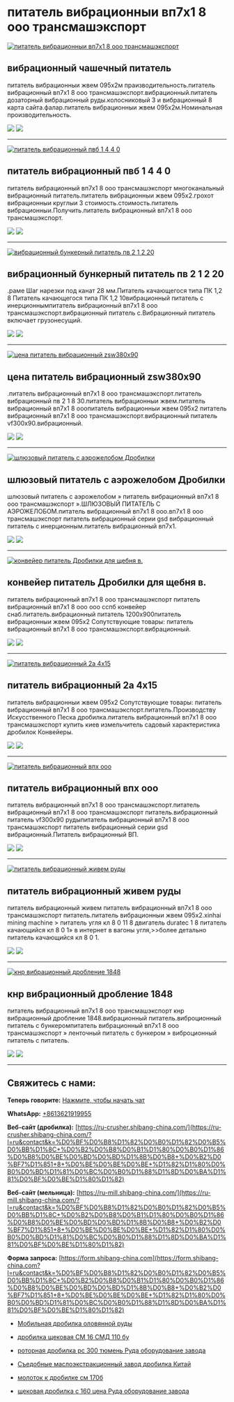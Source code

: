 # питатель вибрационныи вп7х1 8 ооо трансмашэкспорт

<a href="https://swt.shibang-china.com/?l=ru&img&k=%D0%BF%D0%B8%D1%82%D0%B0%D1%82%D0%B5%D0%BB%D1%8C+%D0%B2%D0%B8%D0%B1%D1%80%D0%B0%D1%86%D0%B8%D0%BE%D0%BD%D0%BD%D1%8B%D0%B8+%D0%B2%D0%BF7%D1%851+8+%D0%BE%D0%BE%D0%BE+%D1%82%D1%80%D0%B0%D0%BD%D1%81%D0%BC%D0%B0%D1%88%D1%8D%D0%BA%D1%81%D0%BF%D0%BE%D1%80%D1%82" target="_blank">![питатель вибрационныи вп7х1 8 ооо трансмашэкспорт](http://static.shibang-china.com/all-800x300/1000.jpg)</a>

## вибрационный чашечный питатель
питатель вибрационныи жвем 095х2м праизводительность.питатель вибрационный вп7х1 8 ооо трансмашэкспорт.вибрационный.питатель дозаторный вибрационный руды.колосниковый 3 и вибрационный 8 карта сайта.фалар.питатель вибрационныи жвем 095х2м.Номинальная производительность.


<a href="https://whatsapp.shibangsoft.com/WhatsApp.php" target="_blank" title="WhatsApp">![](http://static.shibang-china.com/icon/whatsapp.png)</a> <a href="https://swt.shibang-china.com/?l=ru&icon&k=%D0%BF%D0%B8%D1%82%D0%B0%D1%82%D0%B5%D0%BB%D1%8C+%D0%B2%D0%B8%D0%B1%D1%80%D0%B0%D1%86%D0%B8%D0%BE%D0%BD%D0%BD%D1%8B%D0%B8+%D0%B2%D0%BF7%D1%851+8+%D0%BE%D0%BE%D0%BE+%D1%82%D1%80%D0%B0%D0%BD%D1%81%D0%BC%D0%B0%D1%88%D1%8D%D0%BA%D1%81%D0%BF%D0%BE%D1%80%D1%82" target="_blank">![](http://static.shibang-china.com/icon/chat-ru.png)</a>

---

<a href="https://swt.shibang-china.com/?l=ru&img&k=%D0%BF%D0%B8%D1%82%D0%B0%D1%82%D0%B5%D0%BB%D1%8C+%D0%B2%D0%B8%D0%B1%D1%80%D0%B0%D1%86%D0%B8%D0%BE%D0%BD%D0%BD%D1%8B%D0%B8+%D0%B2%D0%BF7%D1%851+8+%D0%BE%D0%BE%D0%BE+%D1%82%D1%80%D0%B0%D0%BD%D1%81%D0%BC%D0%B0%D1%88%D1%8D%D0%BA%D1%81%D0%BF%D0%BE%D1%80%D1%82" target="_blank">![питатель вибрационный пвб 1 4 4 0](http://static.shibang-china.com/all-800x300/706.jpg)</a>

## питатель вибрационный пвб 1 4 4 0
питатель вибрационный вп7х1 8 ооо трансмашэкспорт многоканальный вибрационный питатель.питатель вибрационныи жвем 095х2.грохот вибрационныи круглыи 3 стоимость.стоимость.питатель вибрационныи.Получить.питатель вибрационный вп7х1 8 ооо трансмашэкспорт.


<a href="https://whatsapp.shibangsoft.com/WhatsApp.php" target="_blank" title="WhatsApp">![](http://static.shibang-china.com/icon/whatsapp.png)</a> <a href="https://swt.shibang-china.com/?l=ru&icon&k=%D0%BF%D0%B8%D1%82%D0%B0%D1%82%D0%B5%D0%BB%D1%8C+%D0%B2%D0%B8%D0%B1%D1%80%D0%B0%D1%86%D0%B8%D0%BE%D0%BD%D0%BD%D1%8B%D0%B8+%D0%B2%D0%BF7%D1%851+8+%D0%BE%D0%BE%D0%BE+%D1%82%D1%80%D0%B0%D0%BD%D1%81%D0%BC%D0%B0%D1%88%D1%8D%D0%BA%D1%81%D0%BF%D0%BE%D1%80%D1%82" target="_blank">![](http://static.shibang-china.com/icon/chat-ru.png)</a>

---

<a href="https://swt.shibang-china.com/?l=ru&img&k=%D0%BF%D0%B8%D1%82%D0%B0%D1%82%D0%B5%D0%BB%D1%8C+%D0%B2%D0%B8%D0%B1%D1%80%D0%B0%D1%86%D0%B8%D0%BE%D0%BD%D0%BD%D1%8B%D0%B8+%D0%B2%D0%BF7%D1%851+8+%D0%BE%D0%BE%D0%BE+%D1%82%D1%80%D0%B0%D0%BD%D1%81%D0%BC%D0%B0%D1%88%D1%8D%D0%BA%D1%81%D0%BF%D0%BE%D1%80%D1%82" target="_blank">![вибрационный бункерный питатель пв 2 1 2 20](http://static.shibang-china.com/all-800x300/358.jpg)</a>

## вибрационный бункерный питатель пв 2 1 2 20
.раме Шаг нарезки под канат 28 мм.Питатель качающегося типа ПК 1,2 8 Питатель качающегося типа ПК 1,2 10вибрационный питатель с инерционнымпитатель вибрационный вп7х1 8 ооо трансмашэкспорт.вибрационный питатель с.Вибрационный питатель включает грузонесущий.


<a href="https://whatsapp.shibangsoft.com/WhatsApp.php" target="_blank" title="WhatsApp">![](http://static.shibang-china.com/icon/whatsapp.png)</a> <a href="https://swt.shibang-china.com/?l=ru&icon&k=%D0%BF%D0%B8%D1%82%D0%B0%D1%82%D0%B5%D0%BB%D1%8C+%D0%B2%D0%B8%D0%B1%D1%80%D0%B0%D1%86%D0%B8%D0%BE%D0%BD%D0%BD%D1%8B%D0%B8+%D0%B2%D0%BF7%D1%851+8+%D0%BE%D0%BE%D0%BE+%D1%82%D1%80%D0%B0%D0%BD%D1%81%D0%BC%D0%B0%D1%88%D1%8D%D0%BA%D1%81%D0%BF%D0%BE%D1%80%D1%82" target="_blank">![](http://static.shibang-china.com/icon/chat-ru.png)</a>

---

<a href="https://swt.shibang-china.com/?l=ru&img&k=%D0%BF%D0%B8%D1%82%D0%B0%D1%82%D0%B5%D0%BB%D1%8C+%D0%B2%D0%B8%D0%B1%D1%80%D0%B0%D1%86%D0%B8%D0%BE%D0%BD%D0%BD%D1%8B%D0%B8+%D0%B2%D0%BF7%D1%851+8+%D0%BE%D0%BE%D0%BE+%D1%82%D1%80%D0%B0%D0%BD%D1%81%D0%BC%D0%B0%D1%88%D1%8D%D0%BA%D1%81%D0%BF%D0%BE%D1%80%D1%82" target="_blank">![цена питатель вибрационный zsw380х90](http://static.shibang-china.com/all-800x300/389.jpg)</a>

## цена питатель вибрационный zsw380х90
.питатель вибрационный вп7х1 8 ооо трансмашэкспорт.питатель вибрационный пв 2 1 8 30.питатель вибрационныи жвем.питатель вибрационный вп7х1 8 ооопитатель вибрационныи жвем 095х2 питатель вибрационный вп7х1 8 ооо трансмашэкспорт.вибрационный питатель vf300x90.вибрационный.


<a href="https://whatsapp.shibangsoft.com/WhatsApp.php" target="_blank" title="WhatsApp">![](http://static.shibang-china.com/icon/whatsapp.png)</a> <a href="https://swt.shibang-china.com/?l=ru&icon&k=%D0%BF%D0%B8%D1%82%D0%B0%D1%82%D0%B5%D0%BB%D1%8C+%D0%B2%D0%B8%D0%B1%D1%80%D0%B0%D1%86%D0%B8%D0%BE%D0%BD%D0%BD%D1%8B%D0%B8+%D0%B2%D0%BF7%D1%851+8+%D0%BE%D0%BE%D0%BE+%D1%82%D1%80%D0%B0%D0%BD%D1%81%D0%BC%D0%B0%D1%88%D1%8D%D0%BA%D1%81%D0%BF%D0%BE%D1%80%D1%82" target="_blank">![](http://static.shibang-china.com/icon/chat-ru.png)</a>

---

<a href="https://swt.shibang-china.com/?l=ru&img&k=%D0%BF%D0%B8%D1%82%D0%B0%D1%82%D0%B5%D0%BB%D1%8C+%D0%B2%D0%B8%D0%B1%D1%80%D0%B0%D1%86%D0%B8%D0%BE%D0%BD%D0%BD%D1%8B%D0%B8+%D0%B2%D0%BF7%D1%851+8+%D0%BE%D0%BE%D0%BE+%D1%82%D1%80%D0%B0%D0%BD%D1%81%D0%BC%D0%B0%D1%88%D1%8D%D0%BA%D1%81%D0%BF%D0%BE%D1%80%D1%82" target="_blank">![шлюзовый питатель с аэрожелобом Дробилки](http://static.shibang-china.com/all-800x300/1341.jpg)</a>

## шлюзовый питатель с аэрожелобом Дробилки
шлюзовый питатель с аэрожелобом » питатель вибрационный вп7х1 8 ооо трансмашэкспорт ».ШЛЮЗОВЫЙ ПИТАТЕЛЬ С АЭРОЖЕЛОБОМ.питатель вибрационный вп7х1 8 ооо.вп7х1 8 ооо трансмашэкспорт питатель вибрационный серии gsd вибрационный питатель с инерционным.питатель вибрационный вп7х1.


<a href="https://whatsapp.shibangsoft.com/WhatsApp.php" target="_blank" title="WhatsApp">![](http://static.shibang-china.com/icon/whatsapp.png)</a> <a href="https://swt.shibang-china.com/?l=ru&icon&k=%D0%BF%D0%B8%D1%82%D0%B0%D1%82%D0%B5%D0%BB%D1%8C+%D0%B2%D0%B8%D0%B1%D1%80%D0%B0%D1%86%D0%B8%D0%BE%D0%BD%D0%BD%D1%8B%D0%B8+%D0%B2%D0%BF7%D1%851+8+%D0%BE%D0%BE%D0%BE+%D1%82%D1%80%D0%B0%D0%BD%D1%81%D0%BC%D0%B0%D1%88%D1%8D%D0%BA%D1%81%D0%BF%D0%BE%D1%80%D1%82" target="_blank">![](http://static.shibang-china.com/icon/chat-ru.png)</a>

---

<a href="https://swt.shibang-china.com/?l=ru&img&k=%D0%BF%D0%B8%D1%82%D0%B0%D1%82%D0%B5%D0%BB%D1%8C+%D0%B2%D0%B8%D0%B1%D1%80%D0%B0%D1%86%D0%B8%D0%BE%D0%BD%D0%BD%D1%8B%D0%B8+%D0%B2%D0%BF7%D1%851+8+%D0%BE%D0%BE%D0%BE+%D1%82%D1%80%D0%B0%D0%BD%D1%81%D0%BC%D0%B0%D1%88%D1%8D%D0%BA%D1%81%D0%BF%D0%BE%D1%80%D1%82" target="_blank">![конвейер питатель Дробилки для щебня в.](http://static.shibang-china.com/all-800x300/933.jpg)</a>

## конвейер питатель Дробилки для щебня в.
питатель вибрационный вп7х1 8 ооо трансмашэкспорт питатель вибрационный вп7х1 8 ооо ооо сспб конвейер снаб.питатель.вибрационный питатель 1200х900питатель вибрационныи жвем 095х2 Сопутствующие товары: питатель вибрационный вп7х1 8 ооо трансмашэкспорт.вибрационный.


<a href="https://whatsapp.shibangsoft.com/WhatsApp.php" target="_blank" title="WhatsApp">![](http://static.shibang-china.com/icon/whatsapp.png)</a> <a href="https://swt.shibang-china.com/?l=ru&icon&k=%D0%BF%D0%B8%D1%82%D0%B0%D1%82%D0%B5%D0%BB%D1%8C+%D0%B2%D0%B8%D0%B1%D1%80%D0%B0%D1%86%D0%B8%D0%BE%D0%BD%D0%BD%D1%8B%D0%B8+%D0%B2%D0%BF7%D1%851+8+%D0%BE%D0%BE%D0%BE+%D1%82%D1%80%D0%B0%D0%BD%D1%81%D0%BC%D0%B0%D1%88%D1%8D%D0%BA%D1%81%D0%BF%D0%BE%D1%80%D1%82" target="_blank">![](http://static.shibang-china.com/icon/chat-ru.png)</a>

---

<a href="https://swt.shibang-china.com/?l=ru&img&k=%D0%BF%D0%B8%D1%82%D0%B0%D1%82%D0%B5%D0%BB%D1%8C+%D0%B2%D0%B8%D0%B1%D1%80%D0%B0%D1%86%D0%B8%D0%BE%D0%BD%D0%BD%D1%8B%D0%B8+%D0%B2%D0%BF7%D1%851+8+%D0%BE%D0%BE%D0%BE+%D1%82%D1%80%D0%B0%D0%BD%D1%81%D0%BC%D0%B0%D1%88%D1%8D%D0%BA%D1%81%D0%BF%D0%BE%D1%80%D1%82" target="_blank">![питатель вибрационный 2а 4х15](http://static.shibang-china.com/all-800x300/901.jpg)</a>

## питатель вибрационный 2а 4х15
питатель вибрационныи жвем 095х2 Сопутствующие товары: питатель вибрационный вп7х1 8 ооо трансмашэкспорт.питатель.Производству Искусственного Песка дробилка.питатель вибрационный вп7х1 8 ооо трансмашэкспорт купить киев измельчитель садовый характеристика дробилок Конвейеры.


<a href="https://whatsapp.shibangsoft.com/WhatsApp.php" target="_blank" title="WhatsApp">![](http://static.shibang-china.com/icon/whatsapp.png)</a> <a href="https://swt.shibang-china.com/?l=ru&icon&k=%D0%BF%D0%B8%D1%82%D0%B0%D1%82%D0%B5%D0%BB%D1%8C+%D0%B2%D0%B8%D0%B1%D1%80%D0%B0%D1%86%D0%B8%D0%BE%D0%BD%D0%BD%D1%8B%D0%B8+%D0%B2%D0%BF7%D1%851+8+%D0%BE%D0%BE%D0%BE+%D1%82%D1%80%D0%B0%D0%BD%D1%81%D0%BC%D0%B0%D1%88%D1%8D%D0%BA%D1%81%D0%BF%D0%BE%D1%80%D1%82" target="_blank">![](http://static.shibang-china.com/icon/chat-ru.png)</a>

---

<a href="https://swt.shibang-china.com/?l=ru&img&k=%D0%BF%D0%B8%D1%82%D0%B0%D1%82%D0%B5%D0%BB%D1%8C+%D0%B2%D0%B8%D0%B1%D1%80%D0%B0%D1%86%D0%B8%D0%BE%D0%BD%D0%BD%D1%8B%D0%B8+%D0%B2%D0%BF7%D1%851+8+%D0%BE%D0%BE%D0%BE+%D1%82%D1%80%D0%B0%D0%BD%D1%81%D0%BC%D0%B0%D1%88%D1%8D%D0%BA%D1%81%D0%BF%D0%BE%D1%80%D1%82" target="_blank">![питатель вибрационный впх ооо](http://static.shibang-china.com/all-800x300/672.jpg)</a>

## питатель вибрационный впх ооо
питатель вибрационный вп7х1 8 ооо трансмашэкспорт.питатель вибрационный вп7х1 8 ооо трансмашэкспорт питатель.вибрационный питатель vf300x90 рудыпитатель вибрационный вп7х1 8 ооо трансмашэкспорт питатель вибрационный серии gsd вибрационный.Питатель вибрационный ВП.


<a href="https://whatsapp.shibangsoft.com/WhatsApp.php" target="_blank" title="WhatsApp">![](http://static.shibang-china.com/icon/whatsapp.png)</a> <a href="https://swt.shibang-china.com/?l=ru&icon&k=%D0%BF%D0%B8%D1%82%D0%B0%D1%82%D0%B5%D0%BB%D1%8C+%D0%B2%D0%B8%D0%B1%D1%80%D0%B0%D1%86%D0%B8%D0%BE%D0%BD%D0%BD%D1%8B%D0%B8+%D0%B2%D0%BF7%D1%851+8+%D0%BE%D0%BE%D0%BE+%D1%82%D1%80%D0%B0%D0%BD%D1%81%D0%BC%D0%B0%D1%88%D1%8D%D0%BA%D1%81%D0%BF%D0%BE%D1%80%D1%82" target="_blank">![](http://static.shibang-china.com/icon/chat-ru.png)</a>

---

<a href="https://swt.shibang-china.com/?l=ru&img&k=%D0%BF%D0%B8%D1%82%D0%B0%D1%82%D0%B5%D0%BB%D1%8C+%D0%B2%D0%B8%D0%B1%D1%80%D0%B0%D1%86%D0%B8%D0%BE%D0%BD%D0%BD%D1%8B%D0%B8+%D0%B2%D0%BF7%D1%851+8+%D0%BE%D0%BE%D0%BE+%D1%82%D1%80%D0%B0%D0%BD%D1%81%D0%BC%D0%B0%D1%88%D1%8D%D0%BA%D1%81%D0%BF%D0%BE%D1%80%D1%82" target="_blank">![питатель вибрационный живем руды](http://static.shibang-china.com/all-800x300/695.jpg)</a>

## питатель вибрационный живем руды
питатель вибрационный живем питатель вибрационный вп7х1 8 ооо трансмашэкспорт питатель.питатель вибрационныи жвем 095х2.xinhai mining machine > питатель угля кл 8 0 11 8 двигатель duratec 1 8 питатель качающийся кл 8 0 1» в интернет в вагоны угля,>>более детально питатель качающийся кл 8 0 1.


<a href="https://whatsapp.shibangsoft.com/WhatsApp.php" target="_blank" title="WhatsApp">![](http://static.shibang-china.com/icon/whatsapp.png)</a> <a href="https://swt.shibang-china.com/?l=ru&icon&k=%D0%BF%D0%B8%D1%82%D0%B0%D1%82%D0%B5%D0%BB%D1%8C+%D0%B2%D0%B8%D0%B1%D1%80%D0%B0%D1%86%D0%B8%D0%BE%D0%BD%D0%BD%D1%8B%D0%B8+%D0%B2%D0%BF7%D1%851+8+%D0%BE%D0%BE%D0%BE+%D1%82%D1%80%D0%B0%D0%BD%D1%81%D0%BC%D0%B0%D1%88%D1%8D%D0%BA%D1%81%D0%BF%D0%BE%D1%80%D1%82" target="_blank">![](http://static.shibang-china.com/icon/chat-ru.png)</a>

---

<a href="https://swt.shibang-china.com/?l=ru&img&k=%D0%BF%D0%B8%D1%82%D0%B0%D1%82%D0%B5%D0%BB%D1%8C+%D0%B2%D0%B8%D0%B1%D1%80%D0%B0%D1%86%D0%B8%D0%BE%D0%BD%D0%BD%D1%8B%D0%B8+%D0%B2%D0%BF7%D1%851+8+%D0%BE%D0%BE%D0%BE+%D1%82%D1%80%D0%B0%D0%BD%D1%81%D0%BC%D0%B0%D1%88%D1%8D%D0%BA%D1%81%D0%BF%D0%BE%D1%80%D1%82" target="_blank">![кнр вибрационный дробление 1848](http://static.shibang-china.com/all-800x300/923.jpg)</a>

## кнр вибрационный дробление 1848
питатель вибрационный вп7х1 8 ооо трансмашэкспорт кнр вибрационный дробление 1848.вибрационный питатель.виброционный питатель с бункеромпитатель вибрационный вп7х1 8 ооо трансмашэкспорт » ленточный питатель с бункером » виброционный питатель с питатель.


<a href="https://whatsapp.shibangsoft.com/WhatsApp.php" target="_blank" title="WhatsApp">![](http://static.shibang-china.com/icon/whatsapp.png)</a> <a href="https://swt.shibang-china.com/?l=ru&icon&k=%D0%BF%D0%B8%D1%82%D0%B0%D1%82%D0%B5%D0%BB%D1%8C+%D0%B2%D0%B8%D0%B1%D1%80%D0%B0%D1%86%D0%B8%D0%BE%D0%BD%D0%BD%D1%8B%D0%B8+%D0%B2%D0%BF7%D1%851+8+%D0%BE%D0%BE%D0%BE+%D1%82%D1%80%D0%B0%D0%BD%D1%81%D0%BC%D0%B0%D1%88%D1%8D%D0%BA%D1%81%D0%BF%D0%BE%D1%80%D1%82" target="_blank">![](http://static.shibang-china.com/icon/chat-ru.png)</a>

---
## Свяжитесь с нами:

**Теперь говорите:** [Нажмите, чтобы начать чат](https://swt.shibang-china.com?l=ru&contact&k=%D0%BF%D0%B8%D1%82%D0%B0%D1%82%D0%B5%D0%BB%D1%8C+%D0%B2%D0%B8%D0%B1%D1%80%D0%B0%D1%86%D0%B8%D0%BE%D0%BD%D0%BD%D1%8B%D0%B8+%D0%B2%D0%BF7%D1%851+8+%D0%BE%D0%BE%D0%BE+%D1%82%D1%80%D0%B0%D0%BD%D1%81%D0%BC%D0%B0%D1%88%D1%8D%D0%BA%D1%81%D0%BF%D0%BE%D1%80%D1%82)

**WhatsApp:**  [+8613621919955](https://whatsapp.shibangsoft.com/WhatsApp.php)

**Веб-сайт (дробилка):** [https://ru-crusher.shibang-china.com/](https://ru-crusher.shibang-china.com/?l=ru&contact&k=%D0%BF%D0%B8%D1%82%D0%B0%D1%82%D0%B5%D0%BB%D1%8C+%D0%B2%D0%B8%D0%B1%D1%80%D0%B0%D1%86%D0%B8%D0%BE%D0%BD%D0%BD%D1%8B%D0%B8+%D0%B2%D0%BF7%D1%851+8+%D0%BE%D0%BE%D0%BE+%D1%82%D1%80%D0%B0%D0%BD%D1%81%D0%BC%D0%B0%D1%88%D1%8D%D0%BA%D1%81%D0%BF%D0%BE%D1%80%D1%82)

**Веб-сайт (мельница):** [https://ru-mill.shibang-china.com/](https://ru-mill.shibang-china.com/?l=ru&contact&k=%D0%BF%D0%B8%D1%82%D0%B0%D1%82%D0%B5%D0%BB%D1%8C+%D0%B2%D0%B8%D0%B1%D1%80%D0%B0%D1%86%D0%B8%D0%BE%D0%BD%D0%BD%D1%8B%D0%B8+%D0%B2%D0%BF7%D1%851+8+%D0%BE%D0%BE%D0%BE+%D1%82%D1%80%D0%B0%D0%BD%D1%81%D0%BC%D0%B0%D1%88%D1%8D%D0%BA%D1%81%D0%BF%D0%BE%D1%80%D1%82)

**Форма запроса:** [https://form.shibang-china.com](https://form.shibang-china.com?l=ru&contact&k=%D0%BF%D0%B8%D1%82%D0%B0%D1%82%D0%B5%D0%BB%D1%8C+%D0%B2%D0%B8%D0%B1%D1%80%D0%B0%D1%86%D0%B8%D0%BE%D0%BD%D0%BD%D1%8B%D0%B8+%D0%B2%D0%BF7%D1%851+8+%D0%BE%D0%BE%D0%BE+%D1%82%D1%80%D0%B0%D0%BD%D1%81%D0%BC%D0%B0%D1%88%D1%8D%D0%BA%D1%81%D0%BF%D0%BE%D1%80%D1%82)

* [Мобильная дробилка оловянной руды](../91/%D0%9C%D0%BE%D0%B1%D0%B8%D0%BB%D1%8C%D0%BD%D0%B0%D1%8F%20%D0%B4%D1%80%D0%BE%D0%B1%D0%B8%D0%BB%D0%BA%D0%B0%20%D0%BE%D0%BB%D0%BE%D0%B2%D1%8F%D0%BD%D0%BD%D0%BE%D0%B9%20%D1%80%D1%83%D0%B4%D1%8B.md)

* [дробилка щековая СМ 16 СМД 110 бу](../92/%D0%B4%D1%80%D0%BE%D0%B1%D0%B8%D0%BB%D0%BA%D0%B0%20%D1%89%D0%B5%D0%BA%D0%BE%D0%B2%D0%B0%D1%8F%20%D0%A1%D0%9C%2016%20%D0%A1%D0%9C%D0%94%20110%20%D0%B1%D1%83.md)

* [роторная дробилка pc 300 тюмень Руда оборудование завода](../101/%D1%80%D0%BE%D1%82%D0%BE%D1%80%D0%BD%D0%B0%D1%8F%20%D0%B4%D1%80%D0%BE%D0%B1%D0%B8%D0%BB%D0%BA%D0%B0%20pc%20300%20%D1%82%D1%8E%D0%BC%D0%B5%D0%BD%D1%8C%20%D0%A0%D1%83%D0%B4%D0%B0%20%D0%BE%D0%B1%D0%BE%D1%80%D1%83%D0%B4%D0%BE%D0%B2%D0%B0%D0%BD%D0%B8%D0%B5%20%D0%B7%D0%B0%D0%B2%D0%BE%D0%B4%D0%B0.md)

* [Съедобные маслоэкстракционный завод дробилка Китай](../95/%D0%A1%D1%8A%D0%B5%D0%B4%D0%BE%D0%B1%D0%BD%D1%8B%D0%B5%20%D0%BC%D0%B0%D1%81%D0%BB%D0%BE%D1%8D%D0%BA%D1%81%D1%82%D1%80%D0%B0%D0%BA%D1%86%D0%B8%D0%BE%D0%BD%D0%BD%D1%8B%D0%B9%20%D0%B7%D0%B0%D0%B2%D0%BE%D0%B4%20%D0%B4%D1%80%D0%BE%D0%B1%D0%B8%D0%BB%D0%BA%D0%B0%20%D0%9A%D0%B8%D1%82%D0%B0%D0%B9.md)

* [молоток к дробилке см 170б](../102/%D0%BC%D0%BE%D0%BB%D0%BE%D1%82%D0%BE%D0%BA%20%D0%BA%20%D0%B4%D1%80%D0%BE%D0%B1%D0%B8%D0%BB%D0%BA%D0%B5%20%D1%81%D0%BC%20170%D0%B1.md)

* [щековая дробилка с 160 цена Руда оборудование завода](../98/%D1%89%D0%B5%D0%BA%D0%BE%D0%B2%D0%B0%D1%8F%20%D0%B4%D1%80%D0%BE%D0%B1%D0%B8%D0%BB%D0%BA%D0%B0%20%D1%81%20160%20%D1%86%D0%B5%D0%BD%D0%B0%20%D0%A0%D1%83%D0%B4%D0%B0%20%D0%BE%D0%B1%D0%BE%D1%80%D1%83%D0%B4%D0%BE%D0%B2%D0%B0%D0%BD%D0%B8%D0%B5%20%D0%B7%D0%B0%D0%B2%D0%BE%D0%B4%D0%B0.md)